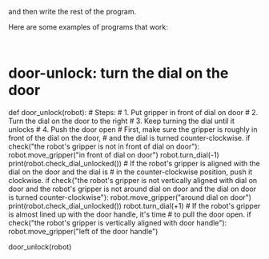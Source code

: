 

and then write the rest of the program.

Here are some examples of programs that work:
```


```
# door-unlock: turn the dial on the door
def door_unlock(robot):
    # Steps:
    #  1. Put gripper in front of dial on door
    #  2. Turn the dial on the door to the right
    #  3. Keep turning the dial until it unlocks
    #  4. Push the door open
    # First, make sure the gripper is roughly in front of the dial on the door,
    # and the dial is turned counter-clockwise.
    if check("the robot's gripper is not in front of dial on door"):
        robot.move_gripper("in front of dial on door")
        robot.turn_dial(-1)
        print(robot.check_dial_unlocked())
    # If the robot's gripper is aligned with the dial on the door and the dial is
    # in the counter-clockwise position, push it clockwise.
    if check("the robot's gripper is not vertically aligned with dial on door and the robot's gripper is not around dial on door and the dial on door is turned counter-clockwise"):
        robot.move_gripper("around dial on door")
        print(robot.check_dial_unlocked())
        robot.turn_dial(+1)
    # If the robot's gripper is almost lined up with the door handle, it's time
    # to pull the door open.
    if check("the robot's gripper is vertically aligned with door handle"):
        robot.move_gripper("left of the door handle")

door_unlock(robot)
```

```












































































































































































